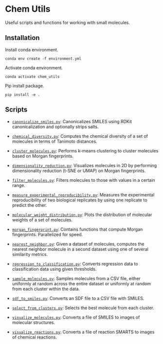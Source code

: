 # Chem Utils

Useful scripts and functions for working with small molecules.

## Installation

Install conda environment.
```
conda env create -f environment.yml
```

Activate conda environment.
```
conda activate chem_utils
```

Pip install package.
```
pip install -e .
```

## Scripts

- [`canonicalize_smiles.py`](https://github.com/swansonk14/chem_utils/blob/main/canonicalize_smiles.py): Canonicalizes SMILES using RDKit canonicalization and optionally strips salts.

- [`chemical_diversity.py`](https://github.com/swansonk14/chem_utils/blob/main/chemical_diversity.py): Computes the chemical diversity of a set of molecules in terms of Tanimoto distances.

- [`cluster_molecules.py`](https://github.com/swansonk14/chem_utils/blob/main/cluster_molecules.py): Performs k-means clustering to cluster molecules based on Morgan fingerprints.

- [`dimensionality_reduction.py`](https://github.com/swansonk14/chem_utils/blob/main/dimensionality_reduction.py): Visualizes molecules in 2D by performing dimensionality reduction (t-SNE or UMAP) on Morgan fingerprints.

- [`filter_molecules.py`](https://github.com/swansonk14/chem_utils/blob/main/filter_molecules.py): Filters molecules to those with values in a certain range.

- [`measure_experimental_reproducibility.py`](https://github.com/swansonk14/chem_utils/blob/main/measure_experimental_reproducibility.py): Measures the experimental reproducibility of two biological replicates by using one replicate to predict the other.

- [`molecular_weight_distribution.py`](https://github.com/swansonk14/chem_utils/blob/main/molecular_weight_distribution.py): Plots the distribution of molecular weights of a set of molecules.

- [`morgan_fingerprint.py`](https://github.com/swansonk14/chem_utils/blob/main/morgan_fingerprint.py): Contains functions that compute Morgan fingerprints. Parallelized for speed.

- [`nearest_neighbor.py`](https://github.com/swansonk14/chem_utils/blob/main/nearest_neighbor.py): Given a dataset of molecules, computes the nearest neighbor molecule in a second dataset using one of several similarity metrics.

- [`regression_to_classification.py`](https://github.com/swansonk14/chem_utils/blob/main/regression_to_classification.py): Converts regression data to classification data using given thresholds.

- [`sample_molecules.py`](https://github.com/swansonk14/chem_utils/blob/main/sample_molecules.py): Samples molecules from a CSV file, either uniformly at random across the entire dataset or uniformly at random from each cluster within the data.

- [`sdf_to_smiles.py`](https://github.com/swansonk14/chem_utils/blob/main/sdf_to_smiles.py): Converts an SDF file to a CSV file with SMILES.

- [`select_from_clusters.py`](https://github.com/swansonk14/chem_utils/blob/main/select_from_clusters.py): Selects the best molecule from each cluster.

- [`visualize_molecules.py`](https://github.com/swansonk14/chem_utils/blob/main/visualize_molecules.py): Converts a file of SMILES to images of molecular structures.

- [`visualize_reactions.py`](https://github.com/swansonk14/chem_utils/blob/main/visualize_reactions.py): Converts a file of reaction SMARTS to images of chemical reactions.
